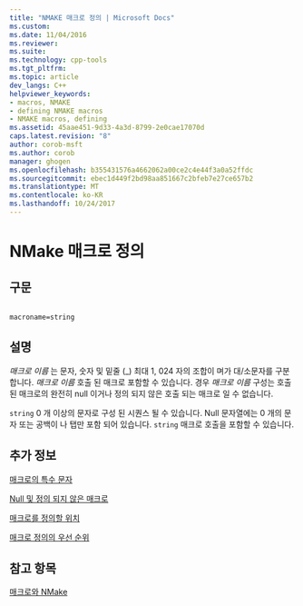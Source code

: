 ```yaml
---
title: "NMAKE 매크로 정의 | Microsoft Docs"
ms.custom: 
ms.date: 11/04/2016
ms.reviewer: 
ms.suite: 
ms.technology: cpp-tools
ms.tgt_pltfrm: 
ms.topic: article
dev_langs: C++
helpviewer_keywords:
- macros, NMAKE
- defining NMAKE macros
- NMAKE macros, defining
ms.assetid: 45aae451-9d33-4a3d-8799-2e0cae17070d
caps.latest.revision: "8"
author: corob-msft
ms.author: corob
manager: ghogen
ms.openlocfilehash: b355431576a4662062a00ce2c4e44f3a0a52ffdc
ms.sourcegitcommit: ebec1d449f2bd98aa851667c2bfeb7e27ce657b2
ms.translationtype: MT
ms.contentlocale: ko-KR
ms.lasthandoff: 10/24/2017
---
```

# <a name="defining-an-nmake-macro"></a>NMake 매크로 정의
## <a name="syntax"></a>구문  
  
```  
  
macroname=string  
```  
  
## <a name="remarks"></a>설명  
 *매크로 이름* 는 문자, 숫자 및 밑줄 (_) 최대 1, 024 자의 조합이 며가 대/소문자를 구분 합니다. *매크로 이름* 호출 된 매크로 포함할 수 있습니다. 경우 *매크로 이름* 구성는 호출 된 매크로의 완전히 null 이거나 정의 되지 않은 호출 되는 매크로 일 수 없습니다.  
  
 `string` 0 개 이상의 문자로 구성 된 시퀀스 될 수 있습니다. Null 문자열에는 0 개의 문자 또는 공백이 나 탭만 포함 되어 있습니다. `string` 매크로 호출을 포함할 수 있습니다.  
  
## <a name="what-do-you-want-to-know-more-about"></a>추가 정보  
 [매크로의 특수 문자](../build/special-characters-in-macros.md)  
  
 [Null 및 정의 되지 않은 매크로](../build/null-and-undefined-macros.md)  
  
 [매크로를 정의할 위치](../build/where-to-define-macros.md)  
  
 [매크로 정의의 우선 순위](../build/precedence-in-macro-definitions.md)  
  
## <a name="see-also"></a>참고 항목  
 [매크로와 NMake](../build/macros-and-nmake.md)
